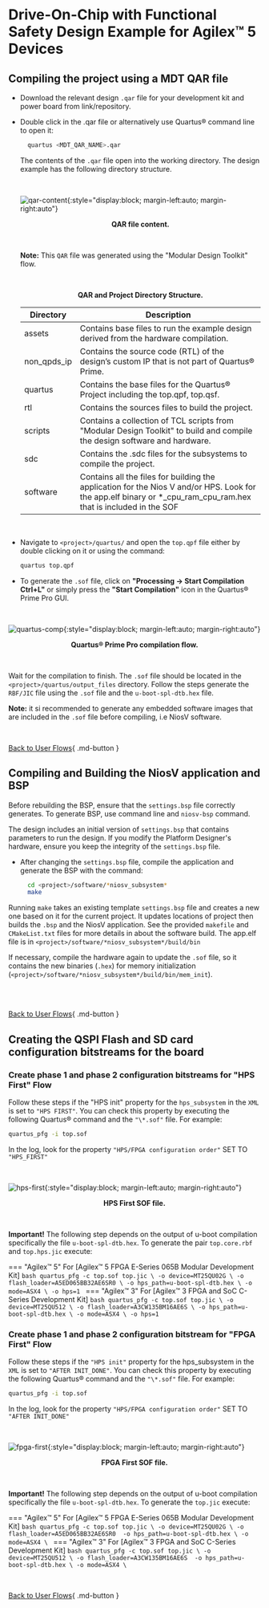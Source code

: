# Drive-On-Chip with Functional Safety Design Example for Agilex™ 5 Devices

## Compiling the project using a MDT QAR file

* Download the relevant design `.qar` file for your development kit and power
   board from  link/repository.

* Double click in the .qar file or alternatively use Quartus® command line to
  open it:
  
    ```bash
      quartus <MDT_QAR_NAME>.qar
    ```

    The contents of the `.qar` file open into the working directory. The
    design example has the following directory structure.

    <br>

    ![qar-content](/rel-25.1.1/embedded-designs/agilex-5/e-series/modular/drive-on-chip/common/images/qar-content.png){:style="display:block; margin-left:auto; margin-right:auto"}
    <center>

    **QAR file content.**
    </center>
    <br>

    **Note:** This `QAR` file was generated using the "Modular Design Toolkit" flow.

    <br>

    <center>

     **QAR and Project Directory Structure.**

    | Directory     | Description  |
    | --------------| ---- |
    | assets        | Contains base files to run the example design derived from the hardware compilation. |
    | non_qpds_ip   | Contains the source code (RTL) of the design’s custom IP that is not part of Quartus® Prime. |
    | quartus       | Contains the base files for the Quartus® Project including the top.qpf, top.qsf. |
    | rtl           | Contains the sources files to build the project. |
    | scripts       | Contains a collection of TCL scripts from "Modular Design Toolkit" to build and compile the design software and hardware. |
    | sdc           | Contains the .sdc files for the subsystems to compile the project. |
    | software      | Contains all the files for building the application for the Nios V and/or HPS. Look for the app.elf binary or *_cpu_ram_cpu_ram.hex that is included in the SOF |

    </center>

<br>

* Navigate to `<project>/quartus/` and open the `top.qpf` file either by double
   clicking on it or using the command:

    ```bash
    quartus top.qpf
    ```

* To generate the `.sof` file, click on **"Processing -> Start Compilation Ctrl+L"**
  or simply press the **"Start Compilation"** icon in the Quartus® Prime Pro GUI.

<br>

![quartus-comp](/rel-25.1.1/embedded-designs/agilex-5/e-series/modular/drive-on-chip/common/images/quartus-comp.png){:style="display:block; margin-left:auto; margin-right:auto"}
<center>

**Quartus® Prime Pro compilation flow.**
</center>
<br>

  Wait for the compilation to finish. The `.sof` file should be located in the
  `<project>/quartus/output_files` directory. Follow the steps generate the
  `RBF/JIC` file using the `.sof` file and the `u-boot-spl-dtb.hex` file.

**Note:** it si recommended to generate any embedded software images that are
included in the `.sof` file before compiling, i.e NiosV software.


<br>

[Back to User Flows](../doc-funct-safety.md#recommended-user-flows){ .md-button }

## Compiling and Building the NiosV application and BSP

Before rebuilding the BSP, ensure that the `settings.bsp` file correctly generates.
To generate BSP, use command line and `niosv-bsp` command.

The design includes an initial version of `settings.bsp` that contains parameters
to run the design. If you modify the Platform Designer's hardware, ensure you keep
the integrity of the `settings.bsp` file.

* After changing the `settings.bsp` file, compile the application and generate the BSP
  with the command:

  ```bash
    cd <project>/software/*niosv_subsystem*
    make
  ```

Running `make` takes an existing template `settings.bsp` file and creates a new
one based on it for the current project. It updates locations of project then
builds the `.bsp` and the NiosV application. See the provided `makefile`
and `CMakeList.txt` files for more details in about the software build.
The app.elf file is in `<project>/software/*niosv_subsystem*/build/bin`

If necessary, compile the hardware again to update the `.sof` file, so it
contains the new binaries (`.hex`) for memory initialization (`<project>/software/*niosv_subsystem*/build/bin/mem_init`).

<br>


<br>

[Back to User Flows](../doc-funct-safety.md#recommended-user-flows){ .md-button }



## Creating the QSPI Flash and SD card configuration bitstreams for the board

### Create phase 1 and phase 2 configuration bitstreams for "HPS First" Flow

Follow these steps if the "HPS init" property for the `hps_subsystem` in the `XML`
is set to `"HPS FIRST"`. You can check this property by executing the following
Quartus® command and the `"\*.sof"` file. For example:

``` bash
quartus_pfg -i top.sof
```

In the log, look for the property `"HPS/FPGA configuration order"` SET TO `"HPS_FIRST"`

<br>

![hps-first](/rel-25.1.1/embedded-designs/agilex-5/e-series/modular/drive-on-chip/common/images/hps-first.png){:style="display:block; margin-left:auto; margin-right:auto"}
<center>

**HPS First SOF file.**
</center>
<br>

**Important!** The following step depends on the output of u-boot compilation
specifically the file `u-boot-spl-dtb.hex`. To generate the pair `top.core.rbf`
and `top.hps.jic` execute:

=== "Agilex™ 5"
    For [Agilex™ 5 FPGA E-Series 065B Modular Development Kit]
    ```bash
    quartus_pfg -c top.sof top.jic \
    -o device=MT25QU02G \
    -o flash_loader=A5ED065BB32AE6SR0 \
    -o hps_path=u-boot-spl-dtb.hex \
    -o mode=ASX4 \
    -o hps=1
    ```
=== "Agilex™ 3"
    For [Agilex™ 3 FPGA and SoC C-Series Development Kit]
    ```bash
    quartus_pfg -c top.sof top.jic \
    -o device=MT25QU512 \
    -o flash_loader=A3CW135BM16AE6S \
    -o hps_path=u-boot-spl-dtb.hex \
    -o mode=ASX4 \
    -o hps=1
    ```

### Create phase 1 and phase 2 configuration bitstream for "FPGA First" Flow

Follow these steps if the `"HPS init"` property for the hps_subsystem in the `XML`
is set to `"AFTER INIT_DONE"`. You can check this property by executing the following
Quartus® command and the `"\*.sof"` file. For example:

```bash
quartus_pfg -i top.sof
```

In the log, look for the property `"HPS/FPGA configuration order"` SET TO `"AFTER INIT_DONE"`

<br>

![fpga-first](/rel-25.1.1/embedded-designs/agilex-5/e-series/modular/drive-on-chip/common/images/fpga-first.png){:style="display:block; margin-left:auto; margin-right:auto"}
<center>

**FPGA First SOF file.**
</center>
<br>

**Important!** The following step depends on the output of u-boot compilation
specifically the file `u-boot-spl-dtb.hex`. To generate the `top.jic` execute:

=== "Agilex™ 5"
    For [Agilex™ 5 FPGA E-Series 065B Modular Development Kit]
    ```bash
    quartus_pfg -c top.sof top.jic \
    -o device=MT25QU02G \
    -o flash_loader=A5ED065BB32AE6SR0 
    -o hps_path=u-boot-spl-dtb.hex \
    -o mode=ASX4 \
    ```
=== "Agilex™ 3"
    For [Agilex™ 3 FPGA and SoC C-Series Development Kit]
    ```bash
    quartus_pfg -c top.sof top.jic \
    -o device=MT25QU512 \
    -o flash_loader=A3CW135BM16AE6S 
    -o hps_path=u-boot-spl-dtb.hex \
    -o mode=ASX4 \
    ```


<br>

[Back to User Flows](../doc-funct-safety.md#recommended-user-flows){ .md-button }
